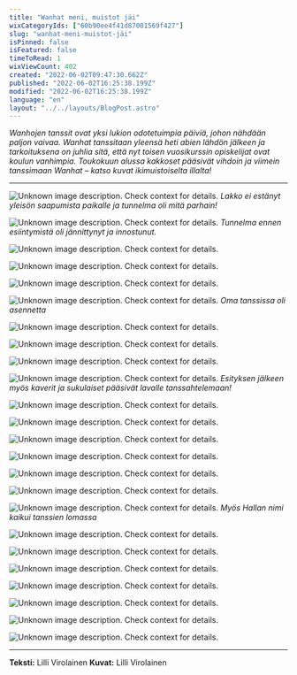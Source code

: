 ```yaml
---
title: "Wanhat meni, muistot jäi"
wixCategoryIds: ["60b90ee4f41d87001569f427"]
slug: "wanhat-meni-muistot-jäi"
isPinned: false
isFeatured: false
timeToRead: 1
wixViewCount: 402
created: "2022-06-02T09:47:30.662Z"
published: "2022-06-02T16:25:38.199Z"
modified: "2022-06-02T16:25:38.199Z"
language: "en"
layout: "../../layouts/BlogPost.astro"
---
```


*Wanhojen tanssit ovat yksi lukion odotetuimpia päiviä, johon nähdään paljon vaivaa. Wanhat tanssitaan yleensä heti abien lähdön jälkeen ja tarkoituksena on juhlia sitä, että nyt toisen vuosikurssin opiskelijat ovat koulun vanhimpia. Toukokuun alussa kakkoset pääsivät vihdoin ja viimein tanssimaan Wanhat – katso kuvat ikimuistoiselta illalta!*

---

![Unknown image description. Check context for details.](https://static.wixstatic.com/media/abd5f5_d3c7238632f54be9b9bdcbf90582cd6f~mv2.jpg) <!-- Original name: spessu-wanhat-1.JPG -->
<span style="textAlignment:center;">*Lakko ei estänyt yleisön saapumista paikalle ja tunnelma oli mitä parhain!*</span>

![Unknown image description. Check context for details.](https://static.wixstatic.com/media/abd5f5_e28b94b5d45841d692edc92aa39d7d78~mv2.jpg) <!-- Original name: spessu-wanhat-2.JPG -->
<span style="textAlignment:center;">*Tunnelma ennen esiintymistä oli jännittynyt ja innostunut.*</span>

![Unknown image description. Check context for details.](https://static.wixstatic.com/media/abd5f5_5c62b12923014f27a350bf114e6e67ec~mv2.jpg) <!-- Original name: spessu-wanhat-3.JPG -->

![Unknown image description. Check context for details.](https://static.wixstatic.com/media/abd5f5_72ddd1de218e4584b7d882a05dfb3807~mv2.jpg) <!-- Original name: spessu-wanhat-4.JPG -->

![Unknown image description. Check context for details.](https://static.wixstatic.com/media/abd5f5_23e25a3022574dabbaebf8a15cb182b1~mv2.jpg) <!-- Original name: spessu-wanhat-5.JPG -->

![Unknown image description. Check context for details.](https://static.wixstatic.com/media/abd5f5_ac8f93c96b4f409fb807d355f464c08a~mv2.jpg) <!-- Original name: spessu-wanhat-6.JPG -->
<span style="textAlignment:center;">*Oma tanssissa oli asennetta*</span>

![Unknown image description. Check context for details.](https://static.wixstatic.com/media/abd5f5_a51ce72dd51a40fd9d529697a33ab73f~mv2.jpg) <!-- Original name: spessu-wanhat-7.JPG -->

![Unknown image description. Check context for details.](https://static.wixstatic.com/media/abd5f5_4e5937dbef1a422b964c06545ceea1b3~mv2.jpg) <!-- Original name: spessu-wanhat-8.JPG -->

![Unknown image description. Check context for details.](https://static.wixstatic.com/media/abd5f5_0501ede116fd471fa63a1860aae6e38a~mv2.jpg) <!-- Original name: spessu-wanhat-9.JPG -->

![Unknown image description. Check context for details.](https://static.wixstatic.com/media/abd5f5_8e62875342254bcd9134525dc80d7343~mv2.jpg) <!-- Original name: spessu-wanhat-10.JPG -->
<span style="textAlignment:center;">*Esityksen jälkeen myös kaverit ja sukulaiset pääsivät lavalle tanssahtelemaan!*</span>

![Unknown image description. Check context for details.](https://static.wixstatic.com/media/abd5f5_41e17ec3c4f746679d2475284e7a82ee~mv2.jpg) <!-- Original name: spessu-wanhat-11.JPG -->

![Unknown image description. Check context for details.](https://static.wixstatic.com/media/abd5f5_b913e733cf764b608c7cff39fc21ef1a~mv2.jpg) <!-- Original name: spessu-wanhat-12.JPG -->

![Unknown image description. Check context for details.](https://static.wixstatic.com/media/abd5f5_a149c9d177ca45c8903ce1f64a0bed0b~mv2.jpg) <!-- Original name: spessu-wanhat-13.JPG -->

![Unknown image description. Check context for details.](https://static.wixstatic.com/media/abd5f5_33904cb1ad7a414d85533c241efbd650~mv2.jpg) <!-- Original name: IMG_4756.JPG -->

![Unknown image description. Check context for details.](https://static.wixstatic.com/media/abd5f5_bd2df7275b5846089af2583b7c371f9f~mv2.jpg) <!-- Original name: spessu-wanhat-14.JPG -->

![Unknown image description. Check context for details.](https://static.wixstatic.com/media/abd5f5_635ff134cd75430292e29e409d6ade53~mv2.jpg) <!-- Original name: spessu-wanhat-15.JPG -->

![Unknown image description. Check context for details.](https://static.wixstatic.com/media/abd5f5_c378fe0b8b874480ac4aba47553b29ff~mv2.jpg) <!-- Original name: spessu-wanhat-16.JPG -->
<span style="textAlignment:center;">*Myös Hallan nimi kaikui tanssien lomassa*</span>

![Unknown image description. Check context for details.](https://static.wixstatic.com/media/abd5f5_034d0e30043e4b9497654b100dbe197c~mv2.jpg) <!-- Original name: spessu-wanhat-17.JPG -->

![Unknown image description. Check context for details.](https://static.wixstatic.com/media/abd5f5_337a5700e4654802b0639218d1f9d8dc~mv2.jpg) <!-- Original name: spessu-wanhat-18.JPG -->

![Unknown image description. Check context for details.](https://static.wixstatic.com/media/abd5f5_748fde573f974656ac61e59ed0b54794~mv2.jpg) <!-- Original name: spessu-wanhat-19.JPG -->

![Unknown image description. Check context for details.](https://static.wixstatic.com/media/abd5f5_65c736d3708447d2b9f8fc4e6ca274f2~mv2.jpg) <!-- Original name: IMG_5224.JPG -->

![Unknown image description. Check context for details.](https://static.wixstatic.com/media/abd5f5_b724a420c4b444f7a961baa47be3361f~mv2.jpg) <!-- Original name: spessu-wanhat-20.JPG -->

![Unknown image description. Check context for details.](https://static.wixstatic.com/media/abd5f5_36c66cb1931c43838a0668ccd0a394d0~mv2.jpg) <!-- Original name: spessu-wanhat-21.JPG -->

![Unknown image description. Check context for details.](https://static.wixstatic.com/media/abd5f5_905a16035c2e4d51a017ba0f27b2b885~mv2.jpg) <!-- Original name: spessu-wanhat-22.JPG -->

---

**Teksti:** Lilli Virolainen
**Kuvat:** Lilli Virolainen

